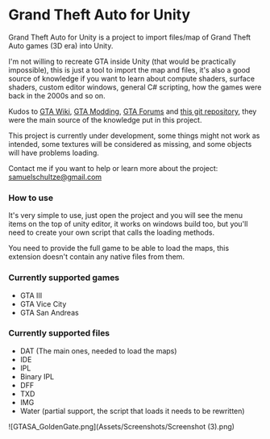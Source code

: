 # Grand Theft Auto for Unity #


Grand Theft Auto for Unity is a project to import files/map of Grand Theft Auto games (3D era) into Unity.

I'm not willing to recreate GTA inside Unity (that would be practically impossible), this is just a tool to import the map and files, it's also a good source of knowledge if you want to learn about compute shaders, surface shaders, custom editor windows, general C# scripting, how the games were back in the 2000s and so on.

Kudos to [GTA Wiki](http://gta.wikia.com), [GTA Modding](http://www.gtamodding.com/wiki/), [GTA Forums](http://gtaforums.com) and [this git repository](https://github.com/dennisyolkin/gta_gameworld_renderer), they were the main source of the knowledge put in this project.

This project is currently under development, some things might not work as intended, some textures will be considered as missing, and some objects will have problems loading.

Contact me if you want to help or learn more about the project: [samuelschultze@gmail.com](mailto:samuelschultze@gmail.com)

### How to use ###

It's very simple to use, just open the project and you will see the menu items on the top of unity editor, it works on windows build too, but you'll need to create your own script that calls the loading methods.

You need to provide the full game to be able to load the maps, this extension doesn't contain any native files from them.

### Currently supported games ###
* GTA III
* GTA Vice City
* GTA San Andreas

### Currently supported files ###
* DAT (The main ones, needed to load the maps)
* IDE
* IPL
* Binary IPL
* DFF
* TXD
* IMG
* Water (partial support, the script that loads it needs to be rewritten)

![GTASA_GoldenGate.png](Assets/Screenshots/Screenshot  (3).png)
